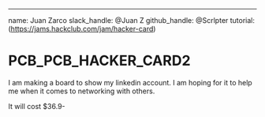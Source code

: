 
---
name: Juan Zarco
slack_handle: @Juan Z
github_handle: @Scrlpter
tutorial: (https://jams.hackclub.com/jam/hacker-card)

# PCB_PCB_HACKER_CARD2

<!-- Describe your board in 2-3 sentences. What are you making? What will it do? -->
I am making a board to show my linkedin account. I am hoping for it to help me when it comes to networking with others.
<!-- How much is it going to cost? -->
It will cost $36.9-
